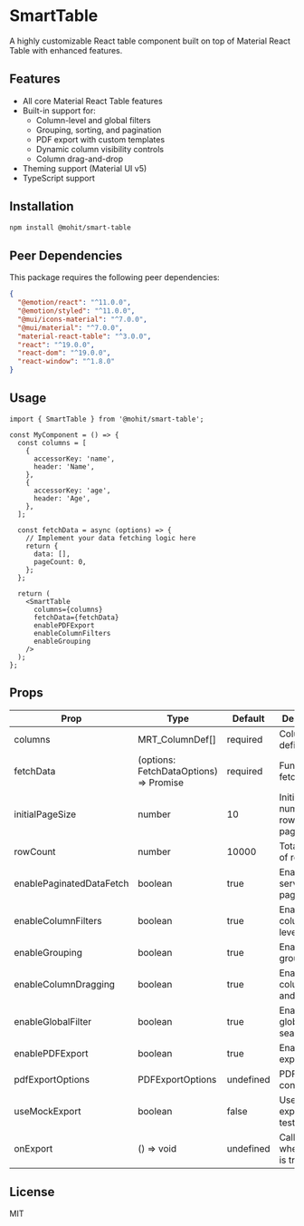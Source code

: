 # SmartTable

A highly customizable React table component built on top of Material React Table with enhanced features.

## Features

- All core Material React Table features
- Built-in support for:
  - Column-level and global filters
  - Grouping, sorting, and pagination
  - PDF export with custom templates
  - Dynamic column visibility controls
  - Column drag-and-drop
- Theming support (Material UI v5)
- TypeScript support

## Installation

```bash
npm install @mohit/smart-table
```

## Peer Dependencies

This package requires the following peer dependencies:

```json
{
  "@emotion/react": "^11.0.0",
  "@emotion/styled": "^11.0.0",
  "@mui/icons-material": "^7.0.0",
  "@mui/material": "^7.0.0",
  "material-react-table": "^3.0.0",
  "react": "^19.0.0",
  "react-dom": "^19.0.0",
  "react-window": "^1.8.0"
}
```

## Usage

```tsx
import { SmartTable } from '@mohit/smart-table';

const MyComponent = () => {
  const columns = [
    {
      accessorKey: 'name',
      header: 'Name',
    },
    {
      accessorKey: 'age',
      header: 'Age',
    },
  ];

  const fetchData = async (options) => {
    // Implement your data fetching logic here
    return {
      data: [],
      pageCount: 0,
    };
  };

  return (
    <SmartTable
      columns={columns}
      fetchData={fetchData}
      enablePDFExport
      enableColumnFilters
      enableGrouping
    />
  );
};
```

## Props

| Prop | Type | Default | Description |
|------|------|---------|-------------|
| columns | MRT_ColumnDef[] | required | Column definitions |
| fetchData | (options: FetchDataOptions) => Promise<FetchDataResult> | required | Function to fetch data |
| initialPageSize | number | 10 | Initial number of rows per page |
| rowCount | number | 10000 | Total number of rows |
| enablePaginatedDataFetch | boolean | true | Enable server-side pagination |
| enableColumnFilters | boolean | true | Enable column-level filters |
| enableGrouping | boolean | true | Enable row grouping |
| enableColumnDragging | boolean | true | Enable column drag and drop |
| enableGlobalFilter | boolean | true | Enable global search |
| enablePDFExport | boolean | true | Enable PDF export |
| pdfExportOptions | PDFExportOptions | undefined | PDF export configuration |
| useMockExport | boolean | false | Use mock export for testing |
| onExport | () => void | undefined | Callback when export is triggered |

## License

MIT
